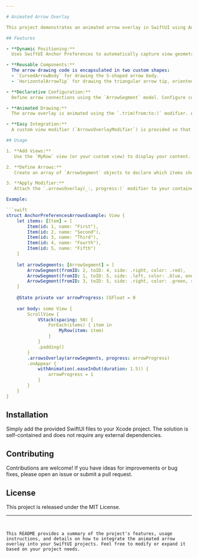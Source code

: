 ```yaml
---

# Animated Arrow Overlay

This project demonstrates an animated arrow overlay in SwiftUI using Anchor Preferences. The solution dynamically connects views (e.g. list items) with animated, curved arrows that draw themselves from start to finish. It encapsulates the arrow overlay logic in a reusable view modifier.

## Features

- **Dynamic Positioning:**  
  Uses SwiftUI Anchor Preferences to automatically capture view geometry, enabling arrow connections between arbitrary views (e.g. items in a `ScrollView` or `List`).

- **Reusable Components:**  
  The arrow drawing code is encapsulated in two custom shapes:  
  - `CurvedArrowBody` for drawing the S‑shaped arrow body.  
  - `HorizontalArrowTip` for drawing the triangular arrow tip, oriented strictly horizontally.

- **Declarative Configuration:**  
  Define arrow connections using the `ArrowSegment` model. Configure colors, offsets, arrow head dimensions, and more.

- **Animated Drawing:**  
  The arrow overlay is animated using the `.trim(from:to:)` modifier. Arrows animate from 0% to 100% drawn on view appearance (or upon reset).

- **Easy Integration:**  
  A custom view modifier (`ArrowsOverlayModifier`) is provided so that you can easily attach the arrow overlay to any view hierarchy.

## Usage

1. **Add Views:**  
   Use the `MyRow` view (or your custom view) to display your content. Each view registers its bounds via Anchor Preferences.

2. **Define Arrows:**  
   Create an array of `ArrowSegment` objects to declare which items should be connected and how they should be styled.

3. **Apply Modifier:**  
   Attach the `.arrowsOverlay(_:, progress:)` modifier to your container view. The modifier automatically retrieves item positions and draws the animated arrows.

Example:

```swift
struct AnchorPreferencesArrowsExample: View {
    let items: [Item] = [
        Item(id: 1, name: "First"),
        Item(id: 2, name: "Second"),
        Item(id: 3, name: "Third"),
        Item(id: 4, name: "Fourth"),
        Item(id: 5, name: "Fifth")
    ]
    
    let arrowSegments: [ArrowSegment] = [
        ArrowSegment(fromID: 2, toID: 4, side: .right, color: .red),
        ArrowSegment(fromID: 1, toID: 5, side: .left, color: .blue, endOffset: 50),
        ArrowSegment(fromID: 3, toID: 5, side: .right, color: .green, startOffset: 40, endOffset: 60, lineExtension: 16)
    ]
    
    @State private var arrowProgress: CGFloat = 0
    
    var body: some View {
        ScrollView {
            VStack(spacing: 50) {
                ForEach(items) { item in
                    MyRow(item: item)
                }
            }
            .padding()
        }
        .arrowsOverlay(arrowSegments, progress: arrowProgress)
        .onAppear {
            withAnimation(.easeInOut(duration: 1.5)) {
                arrowProgress = 1
            }
        }
    }
}
```

## Installation

Simply add the provided SwiftUI files to your Xcode project. The solution is self-contained and does not require any external dependencies.

## Contributing

Contributions are welcome! If you have ideas for improvements or bug fixes, please open an issue or submit a pull request.

## License

This project is released under the MIT License.

---
```


This README provides a summary of the project's features, usage instructions, and details on how to integrate the animated arrow overlay into your SwiftUI projects. Feel free to modify or expand it based on your project needs.
